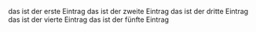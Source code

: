 das ist der erste Eintrag
das ist der zweite Eintrag
das ist der dritte Eintrag
das ist der vierte Eintrag
das ist der fünfte Eintrag
